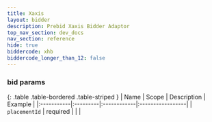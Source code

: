 ```yaml
---
title: Xaxis
layout: bidder
description: Prebid Xaxis Bidder Adaptor
top_nav_section: dev_docs
nav_section: reference
hide: true
biddercode: xhb
biddercode_longer_than_12: false
---
```


### bid params

{: .table .table-bordered .table-striped }
| Name | Scope | Description | Example |
|:-----------|:---------|:------------|:-----------------|
| `placementId` | required | | |
